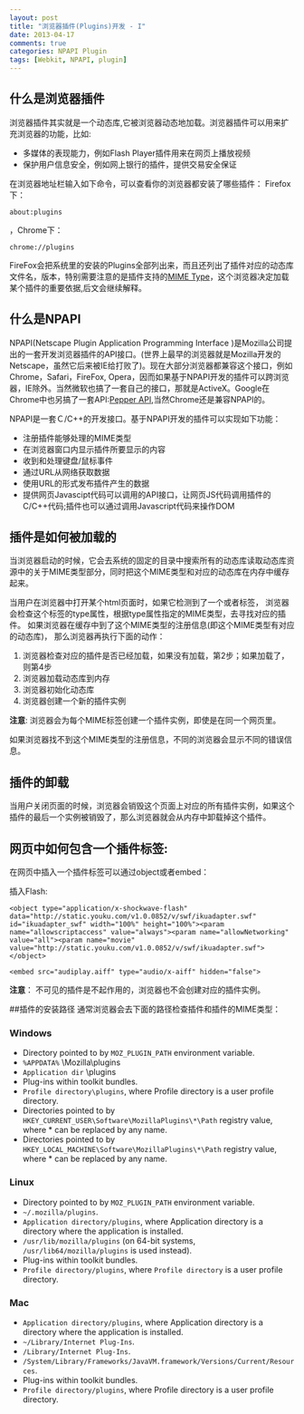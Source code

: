 ```yaml
---
layout: post
title: "浏览器插件(Plugins)开发 - I"
date: 2013-04-17
comments: true
categories: NPAPI Plugin
tags: [Webkit, NPAPI, plugin]
---
```

## 什么是浏览器插件
浏览器插件其实就是一个动态库,它被浏览器动态地加载。浏览器插件可以用来扩充浏览器的功能，比如: 

+ 多媒体的表现能力，例如Flash Player插件用来在网页上播放视频
+ 保护用户信息安全，例如网上银行的插件，提供交易安全保证  

在浏览器地址栏输入如下命令，可以查看你的浏览器都安装了哪些插件：
Firefox下：
```
about:plugins
```
，Chrome下：
```
chrome://plugins
```

FireFox会把系统里的安装的Plugins全部列出来，而且还列出了插件对应的动态库文件名，版本，特别需要注意的是插件支持的[MIME Type](https://zh.wikipedia.org/zh-cn/MIME)，这个浏览器决定加载某个插件的重要依据,后文会继续解释。

## 什么是NPAPI
NPAPI(Netscape Plugin Application Programming Interface )是Mozilla公司提出的一套开发浏览器插件的API接口。(世界上最早的浏览器就是Mozilla开发的Netscape，虽然它后来被IE给打败了)。现在大部分浏览器都兼容这个接口，例如Chrome，Safari，FireFox, Opera，因而如果基于NPAPI开发的插件可以跨浏览器，IE除外。当然微软也搞了一套自己的接口，那就是ActiveX。Google在Chrome中也另搞了一套API:[Pepper API](https://developers.google.com/native-client/pepperc/),当然Chrome还是兼容NPAPI的。

NPAPI是一套Ｃ/C++的开发接口。基于NPAPI开发的插件可以实现如下功能：

* 注册插件能够处理的MIME类型
* 在浏览器窗口内显示插件所要显示的内容
* 收到和处理键盘/鼠标事件
* 通过URL从网络获取数据
* 使用URL的形式发布插件产生的数据
* 提供网页Javascipt代码可以调用的API接口，让网页JS代码调用插件的C/C++代码;插件也可以通过调用Javascript代码来操作DOM

## 插件是如何被加载的
当浏览器启动的时候，它会去系统的固定的目录中搜索所有的动态库读取动态库资源中的关于MIME类型部分，同时把这个MIME类型和对应的动态库在内存中缓存起来。

当用户在浏览器中打开某个html页面时，如果它检测到了一个<object>或者<embered>标签， 浏览器会检查这个标签的type属性，根据type属性指定的MIME类型，去寻找对应的插件。 如果浏览器在缓存中到了这个MIME类型的注册信息(即这个MIME类型有对应的动态库)， 那么浏览器再执行下面的动作：

1. 浏览器检查对应的插件是否已经加载，如果没有加载，第2步；如果加载了，则第4步
2. 浏览器加载动态库到内存
3. 浏览器初始化动态库
4. 浏览器创建一个新的插件实例

**注意**: 浏览器会为每个MIME标签创建一个插件实例，即使是在同一个网页里。

如果浏览器找不到这个MIME类型的注册信息，不同的浏览器会显示不同的错误信息。

## 插件的卸载

当用户关闭页面的时候，浏览器会销毁这个页面上对应的所有插件实例，如果这个插件的最后一个实例被销毁了，那么浏览器就会从内存中卸载掉这个插件。

## 网页中如何包含一个插件标签:
在网页中插入一个插件标签可以通过object或者embed：

插入Flash:

```
<object type="application/x-shockwave-flash" data="http://static.youku.com/v1.0.0852/v/swf/ikuadapter.swf" id="ikuadapter_swf" width="100%" height="100%"><param name="allowscriptaccess" value="always"><param name="allowNetworking" value="all"><param name="movie" value="http://static.youku.com/v1.0.0852/v/swf/ikuadapter.swf"></object>
```

```
<embed src="audiplay.aiff" type="audio/x-aiff" hidden="false">
```

**注意**： 不可见的插件是不起作用的，浏览器也不会创建对应的插件实例。


##插件的安装路径
通常浏览器会去下面的路径检查插件和插件的MIME类型：

### Windows

* Directory pointed to by ```MOZ_PLUGIN_PATH``` environment variable.
* ```%APPDATA%``` \Mozilla\plugins
* ```Application dir``` \plugins
* Plug-ins within toolkit bundles.
* ```Profile directory\plugins```, where Profile directory is a user profile directory.
* Directories pointed to by ```HKEY_CURRENT_USER\Software\MozillaPlugins\*\Path``` registry value, where * can be replaced by any name.
* Directories pointed to by ```HKEY_LOCAL_MACHINE\Software\MozillaPlugins\*\Path``` registry value, where * can be replaced by any name.

### Linux

* Directory pointed to by ```MOZ_PLUGIN_PATH``` environment variable.
* ```~/.mozilla/plugins```.
* ```Application directory/plugins```, where Application directory is a directory where the application is installed.
* ```/usr/lib/mozilla/plugins``` (on 64-bit systems, ```/usr/lib64/mozilla/plugins``` is used instead).
* Plug-ins within toolkit bundles.
* ```Profile directory/plugins```, where ```Profile directory``` is a user profile directory.

### Mac

* ```Application directory/plugins```, where Application directory is a directory where the application is installed.
* ```~/Library/Internet Plug-Ins```.
* ```/Library/Internet Plug-Ins```.
* ```/System/Library/Frameworks/JavaVM.framework/Versions/Current/Resources```.
* Plug-ins within toolkit bundles.
* ```Profile directory/plugins```, where Profile directory is a user profile directory.

